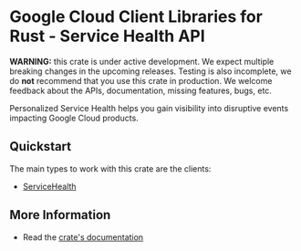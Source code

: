 # Google Cloud Client Libraries for Rust - Service Health API

<!-- Code generated by sidekick. DO NOT EDIT. -->

**WARNING:** this crate is under active development. We expect multiple breaking
changes in the upcoming releases. Testing is also incomplete, we do **not**
recommend that you use this crate in production. We welcome feedback about the
APIs, documentation, missing features, bugs, etc.

Personalized Service Health helps you gain visibility into disruptive
events impacting Google Cloud products.

## Quickstart

The main types to work with this crate are the clients:

* [ServiceHealth](https://docs.rs/google-cloud-servicehealth-v1/latest/google_cloud_servicehealth_v1/client/struct.ServiceHealth.html)

## More Information

* Read the [crate's documentation](https://docs.rs/google-cloud-servicehealth-v1/latest/google-cloud-servicehealth-v1)
